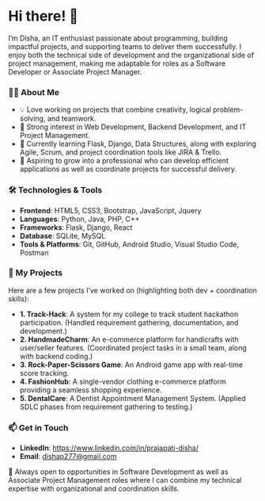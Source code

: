 # Hi there! 👋

I’m Disha, an IT enthusiast passionate about programming, building impactful projects, and supporting teams to deliver them successfully. I enjoy both the technical side of development and the organizational side of project management, making me adaptable for roles as a Software Developer or Associate Project Manager.

### 👩‍💻 About Me

- 💡 Love working on projects that combine creativity, logical problem-solving, and teamwork.
- 🌟 Strong interest in Web Development, Backend Development, and IT Project Management.
- 🌱 Currently learning Flask, Django, Data Structures, along with exploring Agile, Scrum, and project coordination tools like JIRA & Trello.
- 🎯 Aspiring to grow into a professional who can develop efficient applications as well as coordinate projects for successful delivery.

### 🛠️ Technologies & Tools

- **Frontend**: HTML5, CSS3, Bootstrap, JavaScript, Jquery
- **Languages**: Python, Java, PHP, C++
- **Frameworks**: Flask, Django, React
- **Database**: SQLite, MySQL
- **Tools & Platforms**: Git, GitHub, Android Studio, Visual Studio Code, Postman

### 🌟 My Projects

Here are a few projects I’ve worked on (highlighting both dev + coordination skills):

- **1. Track-Hack**: A system for my college to track student hackathon participation. (Handled requirement gathering, documentation, and development.)
- **2. HandmadeCharm**: An e-commerce platform for handicrafts with user/seller features. (Coordinated project tasks in a small team, along with backend coding.)
- **3. Rock-Paper-Scissors Game**: An Android game app with real-time score tracking.
- **4. FashionHub**: A single-vendor clothing e-commerce platform providing a seamless shopping experience.
- **5. DentalCare**: A Dentist Appointment Management System. (Applied SDLC phases from requirement gathering to testing.)

### 📫 Get in Touch

- **LinkedIn**: https://www.linkedin.com/in/prajapati-disha/
- **Email**: dishap277@gmail.com

💬 Always open to opportunities in Software Development as well as Associate Project Management roles where I can combine my technical expertise with organizational and coordination skills.












